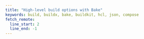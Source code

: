 ```yaml
---
title: "High-level build options with Bake"
keywords: build, buildx, bake, buildkit, hcl, json, compose
fetch_remote:
  line_start: 2
  line_end: -1
---
```

